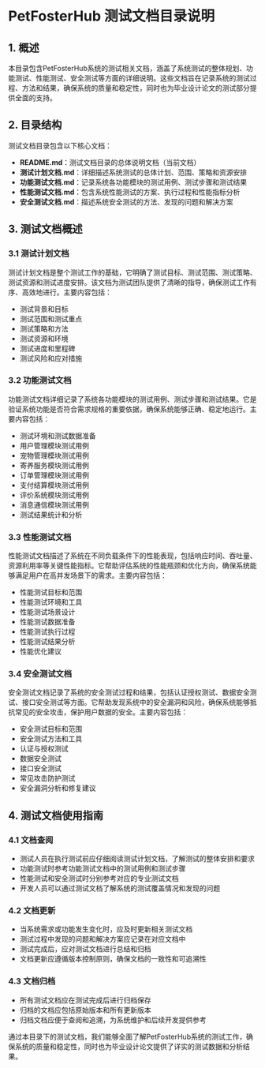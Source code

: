 # PetFosterHub 测试文档目录说明

## 1. 概述

本目录包含PetFosterHub系统的测试相关文档，涵盖了系统测试的整体规划、功能测试、性能测试、安全测试等方面的详细说明。这些文档旨在记录系统的测试过程、方法和结果，确保系统的质量和稳定性，同时也为毕业设计论文的测试部分提供全面的支持。

## 2. 目录结构

测试文档目录包含以下核心文档：

- **README.md**：测试文档目录的总体说明文档（当前文档）
- **测试计划文档.md**：详细描述系统测试的总体计划、范围、策略和资源安排
- **功能测试文档.md**：记录系统各功能模块的测试用例、测试步骤和测试结果
- **性能测试文档.md**：包含系统性能测试的方案、执行过程和性能指标分析
- **安全测试文档.md**：描述系统安全测试的方法、发现的问题和解决方案

## 3. 测试文档概述

### 3.1 测试计划文档

测试计划文档是整个测试工作的基础，它明确了测试目标、测试范围、测试策略、测试资源和测试进度安排。该文档为测试团队提供了清晰的指导，确保测试工作有序、高效地进行。主要内容包括：
- 测试背景和目标
- 测试范围和测试重点
- 测试策略和方法
- 测试资源和环境
- 测试进度和里程碑
- 测试风险和应对措施

### 3.2 功能测试文档

功能测试文档详细记录了系统各功能模块的测试用例、测试步骤和测试结果。它是验证系统功能是否符合需求规格的重要依据，确保系统能够正确、稳定地运行。主要内容包括：
- 测试环境和测试数据准备
- 用户管理模块测试用例
- 宠物管理模块测试用例
- 寄养服务模块测试用例
- 订单管理模块测试用例
- 支付结算模块测试用例
- 评价系统模块测试用例
- 消息通信模块测试用例
- 测试结果统计和分析

### 3.3 性能测试文档

性能测试文档描述了系统在不同负载条件下的性能表现，包括响应时间、吞吐量、资源利用率等关键性能指标。它帮助评估系统的性能瓶颈和优化方向，确保系统能够满足用户在高并发场景下的需求。主要内容包括：
- 性能测试目标和范围
- 性能测试环境和工具
- 性能测试场景设计
- 性能测试数据准备
- 性能测试执行过程
- 性能测试结果分析
- 性能优化建议

### 3.4 安全测试文档

安全测试文档记录了系统的安全测试过程和结果，包括认证授权测试、数据安全测试、接口安全测试等方面。它帮助发现系统中的安全漏洞和风险，确保系统能够抵抗常见的安全攻击，保护用户数据的安全。主要内容包括：
- 安全测试目标和范围
- 安全测试方法和工具
- 认证与授权测试
- 数据安全测试
- 接口安全测试
- 常见攻击防护测试
- 安全漏洞分析和修复建议

## 4. 测试文档使用指南

### 4.1 文档查阅

- 测试人员在执行测试前应仔细阅读测试计划文档，了解测试的整体安排和要求
- 功能测试时参考功能测试文档中的测试用例和测试步骤
- 性能测试和安全测试时分别参考对应的专业测试文档
- 开发人员可以通过测试文档了解系统的测试覆盖情况和发现的问题

### 4.2 文档更新

- 当系统需求或功能发生变化时，应及时更新相关测试文档
- 测试过程中发现的问题和解决方案应记录在对应文档中
- 测试完成后，应对测试文档进行总结和归档
- 文档更新应遵循版本控制原则，确保文档的一致性和可追溯性

### 4.3 文档归档

- 所有测试文档应在测试完成后进行归档保存
- 归档的文档应包括原始版本和所有更新版本
- 归档文档应便于查阅和追溯，为系统维护和后续开发提供参考

通过本目录下的测试文档，我们能够全面了解PetFosterHub系统的测试工作，确保系统的质量和稳定性，同时也为毕业设计论文提供了详实的测试数据和分析结果。